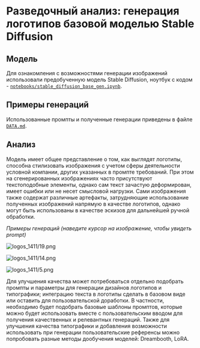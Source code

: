 # Разведочный анализ: генерация логотипов базовой моделью Stable Diffusion
## Модель
Для ознакомления с возможностями генерации изображений использовали предобученную модель Stable Diffusion, ноутбук с кодом - [`notebooks/stable_diffusion_base_gen.ipynb`](notebooks/stable_diffusion_base_gen.ipynb).

## Примеры генераций
Использованные промпты и полученные генерации приведены в файле [`DATA.md`](DATA.md).

## Анализ
Модель имеет общее представление о том, как выглядят логотипы, способна стилизовать изображения с учетом сферы деятельности условной компании, других указанных в промпте требований. При этом на сгенерированных изображениях часто присутствуют текстоподобные элементы, однако сам текст зачастую деформирован, имеет ошибки или не несет смысловой нагрузки. Сами изображения также содержат различные артефакты, затрудняющие использование полученных изображений напрямую в качестве логотипов, однако могут быть использованы в качестве эскизов для дальнейшей ручной обработки.

*Примеры генераций (наведите курсор на изображение, чтобы увидеть prompt)*

![logos_1411/19.png](http://51.250.100.5/static/logos_1411/19.png "Coffee logo, featuring a mushroom cloud coming out of a cup, the cloud looks like brains, by mcbess, full colour print, vintage colours, 1960s")

![logos_1411/14.png](http://51.250.100.5/static/logos_1411/14.png "A fashion logo for a classic, timeless brand, featuring an elegant serif font with a sophisticated monogram and a minimalist graphic")

![logos_1411/5.png](http://51.250.100.5/static/logos_1411/5.png "Develop a logo for a music streaming platform curating dynamic and experimental music. Use vector illustrations, geometric shapes, and symmetrical elements for an intriguing logo. Subtly incorporate a headphone to symbolize the platform’s focus.")

Для улучшения качества может потребоваться отдельно подобрать промпты и параметры для генерации дизайнов логотипов и типографики; интеграцию текста в логотипы сделать в базовом виде или оставить для пользовательской доработки. В частности, необходимо будет подобрать базовые шаблоны промптов, которые можно будет использовать вместе с пользовательским вводом для получения качественных и релевантных генераций. Также для улучшения качества типографики и добавления возможности использовать при генерации пользовательские референсы можно попробовать разные методы дообучения моделей: Dreambooth, LoRA.